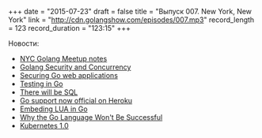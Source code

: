 +++
date = "2015-07-23"
draft = false
title = "Выпуск 007. New York, New York"
link = "http://cdn.golangshow.com/episodes/007.mp3"
record_length = 123
record_duration = "123:15"
+++

Новости:

* [NYC Golang Meetup notes](http://www.meetup.com/nycgolang/events/223791570)
* [Golang Security and Concurrency](https://blog.nvisium.com/2015/07/golang-security-and-concurrency.html)
* [Securing Go web applications](https://stablelib.com/blog/securing-golang-web-apps/?utm_source=golangweekly&utm_medium=email)
* [Testing in Go](http://blog.codeship.com/testing-in-go/?utm_source=golangweekly&utm_medium=email)
* [There will be SQL](http://blog.carbonfive.com/2015/07/09/there-will-be-sql/?utm_source=golangweekly&utm_medium=email)
* [Go support now official on Heroku](https://blog.heroku.com/archives/2015/7/7/go_support_now_official_on_heroku?utm_source=golangweekly&utm_medium=email)
* [Embeding LUA in Go](https://otm.github.io/2015/07/embedding-lua-in-go/?utm_source=golangweekly&utm_medium=email)
* [Why the Go Language Won't Be Successful](http://www.koszek.com/blog/2015/07/22/why-the-go-wont-be-successful)
* [Kubernetes 1.0](http://googlecloudplatform.blogspot.ru/2015/07/Kubernetes-V1-Released.html)